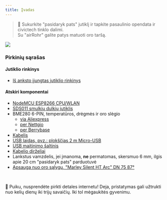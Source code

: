 ```yaml
---
title: Įvadas
---
```


> 🚧 Sukurkite "pasidaryk pats" jutiklį ir tapkite pasaulinio opendata ir civictech tinklo dalimi. <br> Su "airRohr" galite patys matuoti oro taršą.


<img src="../docs/airrohr/particulate-matter-air-quality-sensor-kit.jpeg" loading="lazy"/>

### Pirkinių sąrašas
#### Jutiklio rinkinys
* [Iš anksto įjungtas jutiklio rinkinys](https://nettigo.eu/products/luftdaten-org-pl-kit-sds011-bme280)

#### Atskiri komponentai
* [NodeMCU ESP8266 CPU/WLAN](https://www.aliexpress.com/wholesale?groupsort=1&SortType=price_asc&SearchText=nodemcu+v3+esp8266+ch340)
* [SDS011 smulkių dulkių jutiklis](http://www.aliexpress.com/wholesale?groupsort=1&SortType=price_asc&SearchText=sds011)
* BME280 6-PIN, temperatūros, drėgmės ir oro slėgio
  - [via Aliexpress](https://www.aliexpress.com/wholesale?catId=0&initiative_id=SB_20200308040440&SearchText=bme280+-5V+%2B3.3V)
  - [per Nettgio](https://nettigo.eu/products/module-pressure-humidity-and-temperature-sensor-bosch-bme280)
  - [per Berrybase](https://www.berrybase.de/bauelemente/sensoren-module/feuchtigkeit/bme680-breakout-board-4in1-sensor-f-252-r-temperatur-luftfeuchtigkeit-luftdruck-und-luftg-252-t)
* [Kabelis](http://www.aliexpress.com/wholesale?groupsort=1&SortType=price_asc&SearchText=Dupont+kabelys+20cm+žmona-žmona)
* [USB laidas, pvz.: plokščias 2 m Micro-USB](https://www.aliexpress.com/wholesale?catId=0&initiative_id=SB_20200308040708&SearchText=micro+usb+plokščias+kabelys+2m)
* [USB maitinimo šaltinis](https://www.aliexpress.com/wholesale?catId=0&initiative_id=SB_20200308040834&SearchText=single+mikro+usb+eu+maitinimo+šaltinis)
* [Kabelio dirželiai](https://www.aliexpress.com/wholesale?catId=0&initiative_id=SB_20200308040852&SearchText=cable+dirželiai)
* Lankstus vamzdelis, jei įmanoma, **ne** permatomas, skersmuo 6 mm, ilgis apie 20 cm "pasidaryk pats" parduotuvė
* [Apsauga nuo oro sąlygų, "Marley Silent HT Arc" DN 75 87°](https://www.bauhaus.info/rohrsysteme/marley-ht-bogen-/p/13625028)


<br>

🙌 Puiku, nusprendėte pirkti detales internetu!
Deja, pristatymas gali užtrukti nuo kelių dienų iki trijų savaičių.
Iki tol mėgaukitės gyvenimu️.
